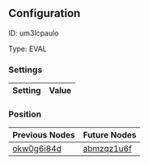 # <nil>
## Configuration
ID:  um3lcpaulo

Type: EVAL 


### Settings
| Setting | Value  |
| :------------------------ | ---------------------------------------- |
 




### Position
| Previous Nodes | Future Nodes |
| :------------- | ------------ |
| [okw0g6i84d](./okw0g6i84d.md) | [abmzqz1u6f](./abmzqz1u6f.md) |